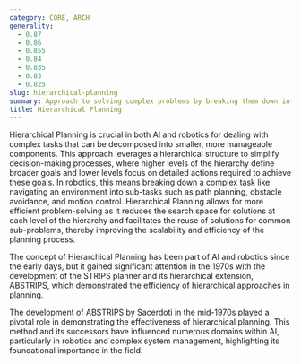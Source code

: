 ```yaml
---
category: CORE, ARCH
generality:
  - 0.87
  - 0.86
  - 0.855
  - 0.84
  - 0.835
  - 0.83
  - 0.825
slug: hierarchical-planning
summary: Approach to solving complex problems by breaking them down into more manageable sub-problems, organizing these into a hierarchy.
title: Hierarchical Planning
---
```


Hierarchical Planning is crucial in both AI and robotics for dealing with complex tasks that can be decomposed into smaller, more manageable components. This approach leverages a hierarchical structure to simplify decision-making processes, where higher levels of the hierarchy define broader goals and lower levels focus on detailed actions required to achieve these goals. In robotics, this means breaking down a complex task like navigating an environment into sub-tasks such as path planning, obstacle avoidance, and motion control. Hierarchical Planning allows for more efficient problem-solving as it reduces the search space for solutions at each level of the hierarchy and facilitates the reuse of solutions for common sub-problems, thereby improving the scalability and efficiency of the planning process.

The concept of Hierarchical Planning has been part of AI and robotics since the early days, but it gained significant attention in the 1970s with the development of the STRIPS planner and its hierarchical extension, ABSTRIPS, which demonstrated the efficiency of hierarchical approaches in planning.

The development of ABSTRIPS by Sacerdoti in the mid-1970s played a pivotal role in demonstrating the effectiveness of hierarchical planning. This method and its successors have influenced numerous domains within AI, particularly in robotics and complex system management, highlighting its foundational importance in the field.
